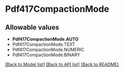 # Pdf417CompactionMode


## Allowable values

* **Pdf417CompactionMode.AUTO**
* Pdf417CompactionMode.TEXT
* Pdf417CompactionMode.NUMERIC
* Pdf417CompactionMode.BINARY

[[Back to Model list]](../README.md#documentation-for-models) [[Back to API list]](../README.md#documentation-for-api-endpoints) [[Back to README]](../README.md)
